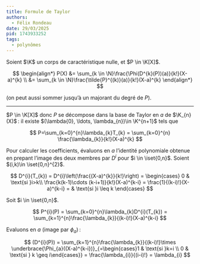 ```yaml
---
title: Formule de Taylor
authors:
  - Félix Rondeau
date: 29/03/2025
pid: 1743933252
tags:
  - polynômes
---
```


Soient $\K$ un corps de caractéristique nulle, et $P \in \K[X]$.

$$
\begin{align*}
    P(X) &= \sum_{k \in \N}\frac{\Phi(D^{k}(P))(a)}{k!}(X-a)^{k} \\
&= \sum_{k \in \N}\frac{\tilde{P}^{(k)}(a)}{k!}(X-a)^{k}
\end{align*}
$$

(on peut aussi sommer jusqu’à un majorant du degré de $P$).

---

$P \in \K[X]$ donc $P$ se décompose dans la base de Taylor en $a$ de $\K_{n}(X)$ : il existe $(\lambda{0}, \ldots, \lambda_{n})\in \K^{n+1}$ tels que

$$
    P=\sum_{k=0}^{n}\lambda_{k}T_{k} = \sum_{k=0}^{n} \frac{\lambda_{k}}{k!}(X-a)^{k}
$$

Pour calculer les coefficients, évaluons en $a$ l’identité polynomiale obtenue en prepant l’image des deux membres par $D^{i}$ pour $i \in \iset{0,n}$. Soient $(i,k)\in \iset{0,n}^{2}$.

$$
    D^{i}(T_{k}) = D^{i}\left(\frac{(X-a)^{k}}{k!}\right) =
\begin{cases}
    0 & \text{si }i>k\\
 \frac{k(k-1)\cdots (k-i+1)}{k!}(X-a)^{k-i} = \frac{1}{(k-i)!}(X-a)^{k-i} =  & \text{si }i \leq k
\end{cases}
$$

Soit $i \in \iset{0,n}$.

$$
    P^{i}(P) = \sum_{k=0}^{n}\lambda_{k}D^{i}(T_{k}) = \sum_{k=1}^{n}\frac{\lambda_{k}}{(k-i)!}(X-a)^{k-i}
$$

Evaluons en $a$ (image par $\phi_{a}$) :

$$
    (D^{i}(P)) = \sum_{k=1}^{n}\frac{\lambda_{k}}{(k-i)!}\times \underbrace{\Phi_{a}((X-a)^{k-i})}_{=\begin{cases}1 & \text{si }k=i \\ 0 & \text{si } k \geq i\end{cases}} = \frac{\lambda_{i}}{(i-i)!} = \lambda_{i}
$$
